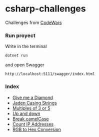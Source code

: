 # csharp-challenges

Challenges from [CodeWars](https://www.codewars.com)

### Run proyect 
Write in the terminal
```
dotnet run 
```
and open Swagger
```
http://localhost:5111/swagger/index.html
```

### Index
- [Give me a Diamond](https://www.codewars.com/kata/5503013e34137eeeaa001648)
- [Jaden Casing Strings](https://www.codewars.com/kata/5390bac347d09b7da40006f6) 
- [Multiples of 3 or 5](https://www.codewars.com/kata/514b92a657cdc65150000006)
- [Up and down](https://www.codewars.com/kata/56cac350145912e68b0006f0)
- [Break camelCase](https://www.codewars.com/kata/5208f99aee097e6552000148)
- [Count IP Addresses](https://www.codewars.com/kata/526989a41034285187000de4)
- [RGB to Hex Conversion](https://www.codewars.com/kata/513e08acc600c94f01000001)